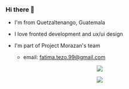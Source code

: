 ### Hi there 👋

<!--
**Odra99/Odra99** is a ✨ _special_ ✨ repository because its `README.md` (this file) appears on your GitHub profile.
Here are some ideas to get you started:
-->

- I'm from Quetzaltenango, Guatemala
- I love fronted development and ux/ui design
- I'm part of Project Morazan's team

  - email: fatima.tezo.99@gmail.com

<p align='center'>
  <a href="https://github.com/Odra99/github-readme-stats">
  <img align="center" src="https://github-readme-stats.vercel.app/api?username=Odra99&show_icons=true&theme=dark" />
</a>

<p align='center'>
  <a href="https://github.com/Odra99/github-readme-stats">
 <img align="center" src="https://github-readme-stats.vercel.app/api/top-langs/?username=Odra99&layout=compact&theme=vue-dark" />
</a>
</p>
